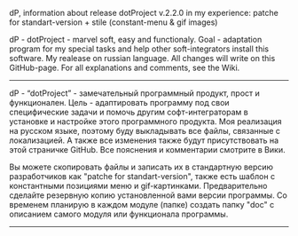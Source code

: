 dP, information about release dotProject v.2.2.0 in my experience:
patche for standart-version + stile (constant-menu & gif images)

dP - dotProject - marvel soft, easy and functionaly.
Goal - adaptation program for my special tasks and help other soft-integrators install this software.
My realease on russian language. All changes will write on this GitHub-page.
For all explanations and comments, see the Wiki.

---------------------------------
dP - “dotProject” - замечательный программный продукт, прост и функционален.
Цель - адаптировать программу под свои специфические задачи и помочь другим софт-интеграторам в установке
и настройке этого программного продукта. Моя реализация на русском языке, поэтому буду выкладывать все файлы,
связанные с локализацией. А также все изменения также будут присутствовать на этой страничке GitHub.
Все пояснения и комментарии смотрите в Вики.

Вы можете скопировать файлы и записать их в стандартную версию разработчиков как "patche for standart-version",
также есть шаблон  с константными позициями меню и gif-картинками. Предварительно сделайте резервную копию установленной вами версии программы. Со временем планирую в каждом модуле (папке) создать папку "doc" с описанием самого модуля или функционала программы.

---------------------------------


